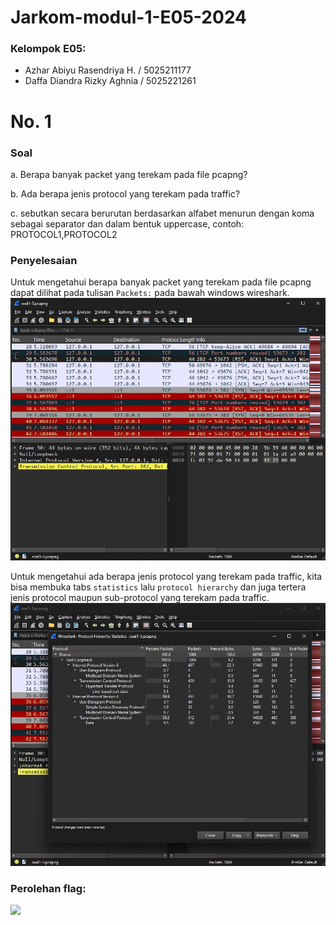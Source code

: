 # Jarkom-modul-1-E05-2024

### Kelompok E05:
- Azhar Abiyu Rasendriya H. / 5025211177
- Daffa Diandra Rizky Aghnia / 5025221261

# No. 1
### Soal 
a. Berapa banyak packet yang terekam pada file pcapng?

b. Ada berapa jenis protocol yang terekam pada traffic?

c. sebutkan secara berurutan berdasarkan alfabet menurun dengan koma sebagai separator dan dalam bentuk uppercase, contoh: PROTOCOL1,PROTOCOL2

### Penyelesaian
Untuk mengetahui berapa banyak packet yang terekam pada file pcapng dapat dilihat pada tulisan `Packets:` pada bawah windows wireshark.
![](images/1a.jpg)  

Untuk mengetahui ada berapa jenis protocol yang terekam pada traffic, kita bisa membuka tabs `statistics` lalu `protocol hierarchy` dan juga tertera jenis protocol maupun sub-protocol yang terekam pada traffic.
![](images/1b.jpg)  

### Perolehan flag:  
![](images/1c.jpg)  
